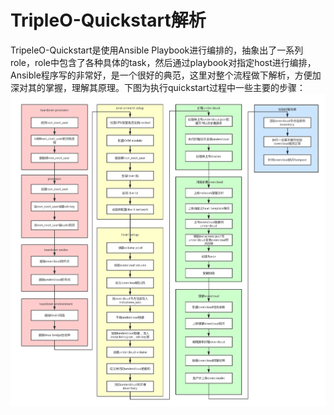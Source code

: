 # TripleO-Quickstart解析

TripeleO-Quickstart是使用Ansible Playbook进行编排的，抽象出了一系列role，role中包含了各种具体的task，然后通过playbook对指定host进行编排，Ansible程序写的非常好，是一个很好的典范，这里对整个流程做下解析，方便加深对其的掌握，理解其原理。下图为执行quickstart过程中一些主要的步骤：
![](/assets/tripleo-quickstart-analysis.png)

